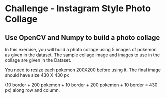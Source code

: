# Challenge - Instagram Style Photo Collage
## Use OpenCV and Numpy to build a photo collage


In this exercise, you will build a photo collage using 5 images of pokemon as given in the dataset. The sample collage image and images to use in the collage are given in the Dataset.

 You need to resize each pokemon 200X200 before using it. The final image should have size 430 X 430 px

(10 border + 200 pokemon + 10 border + 200 pokemon + 10 border = 430 px) along row and column.
